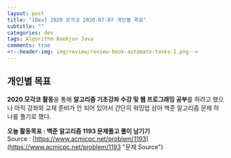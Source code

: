 ```yaml
---  
layout: post  
title: "[Dev] 2020 모각코 2020-07-07 개인별 목표"  
subtitle: ""  
categories: dev  
tags: Algorithm Baekjun Java  
comments: true  
<!--header-img: img/review/review-book-automate-tasks-1.png-->
---  
```


## 개인별 목표  
**2020 모각코 활동**을 통해 **알고리즘 기초강좌 수강 및 웹 프로그래밍 공부**를 하려고 했으나 아직 강좌와 교재 준비가 안 되어 있어서 간단히 워밍업 삼아 백준 알고리즘 문제 하나를 풀기로 했다.

**오늘 활동목표 : 백준 알고리즘 1193 문제풀고 풀이 남기기**  
Source : [https://www.acmicpc.net/problem/1193](https://www.acmicpc.net/problem/1193 "문제 Source")  


[jekyll-docs]: https://jekyllrb.com/docs/home
[jekyll-gh]:   https://github.com/jekyll/jekyll
[jekyll-talk]: https://talk.jekyllrb.com/
